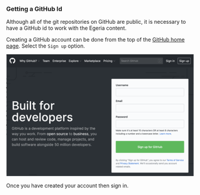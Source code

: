 <!-- SPDX-License-Identifier: CC-BY-4.0 -->
<!-- Copyright Contributors to the ODPi Egeria project 2020. -->

### Getting a GitHub Id

Although all of the git repositories on GitHub are public, it is necessary to
have a GitHub id to work with the Egeria content.

Creating a GitHub account can be done from the top of the [GitHub home page](https://github.com).
Select the `Sign up` option.

![GitHub Home Page](/education/tutorials/git-and-git-hub-tutorial/git-hub-home-page.png)

Once you have created your account then sign in.


